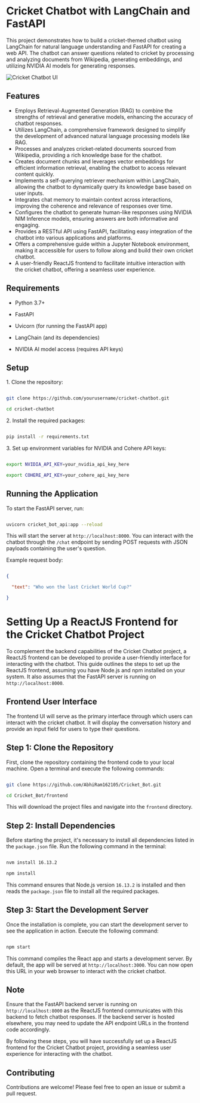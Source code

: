 # Cricket Chatbot with LangChain and FastAPI

This project demonstrates how to build a cricket-themed chatbot using LangChain for natural language understanding and FastAPI for creating a web API. The chatbot can answer questions related to cricket by processing and analyzing documents from Wikipedia, generating embeddings, and utilizing NVIDIA AI models for generating responses.


![Cricket Chatbot UI](https://github.com/user-attachments/assets/1c3b527c-755f-4c36-9730-729ba51dbcc3 "Cricket Chatbot User Interface")




## Features

-   Employs Retrieval-Augmented Generation (RAG) to combine the strengths of retrieval and generative models, enhancing the accuracy of chatbot responses.
-   Utilizes LangChain, a comprehensive framework designed to simplify the development of advanced natural language processing models like RAG.
-   Processes and analyzes cricket-related documents sourced from Wikipedia, providing a rich knowledge base for the chatbot.
-   Creates document chunks and leverages vector embeddings for efficient information retrieval, enabling the chatbot to access relevant content quickly.
-   Implements a self-querying retriever mechanism within LangChain, allowing the chatbot to dynamically query its knowledge base based on user inputs.
-   Integrates chat memory to maintain context across interactions, improving the coherence and relevance of responses over time.
-   Configures the chatbot to generate human-like responses using NVIDIA NIM Inference models, ensuring answers are both informative and engaging.
-   Provides a RESTful API using FastAPI, facilitating easy integration of the chatbot into various applications and platforms.
-   Offers a comprehensive guide within a Jupyter Notebook environment, making it accessible for users to follow along and build their own cricket chatbot.
- A user-friendly ReactJS frontend to facilitate intuitive interaction with the cricket chatbot, offering a seamless user experience.


## Requirements

- Python 3.7+

- FastAPI

- Uvicorn (for running the FastAPI app)

- LangChain (and its dependencies)

- NVIDIA AI model access (requires API keys)

## Setup

1\. Clone the repository:

```bash

git clone https://github.com/yourusername/cricket-chatbot.git

cd cricket-chatbot

```

2\. Install the required packages:

```bash

pip install -r requirements.txt

```

3\. Set up environment variables for NVIDIA and Cohere API keys:

```bash

export NVIDIA_API_KEY=your_nvidia_api_key_here

export COHERE_API_KEY=your_cohere_api_key_here

```

## Running the Application

To start the FastAPI server, run:

```bash

uvicorn cricket_bot_api:app --reload

```

This will start the server at `http://localhost:8000`. You can interact with the chatbot through the `/chat` endpoint by sending POST requests with JSON payloads containing the user's question.

Example request body:

```json

{

  "text": "Who won the last Cricket World Cup?"

}

```

# Setting Up a ReactJS Frontend for the Cricket Chatbot Project

To complement the backend capabilities of the Cricket Chatbot project, a ReactJS frontend can be developed to provide a user-friendly interface for interacting with the chatbot. This guide outlines the steps to set up the ReactJS frontend, assuming you have Node.js and npm installed on your system. It also assumes that the FastAPI server is running on `http://localhost:8000`.

## Frontend User Interface

The frontend UI will serve as the primary interface through which users can interact with the cricket chatbot. It will display the conversation history and provide an input field for users to type their questions.

## Step 1: Clone the Repository

First, clone the repository containing the frontend code to your local machine. Open a terminal and execute the following commands:

```bash

git clone https://github.com/AbhiRam162105/Cricket_Bot.git

cd Cricket_Bot/frontend

```

This will download the project files and navigate into the `frontend` directory.

## Step 2: Install Dependencies

Before starting the project, it's necessary to install all dependencies listed in the `package.json` file. Run the following command in the terminal:

```bash

nvm install 16.13.2

npm install

```

This command ensures that Node.js version `16.13.2` is installed and then reads the `package.json` file to install all the required packages.

## Step 3: Start the Development Server

Once the installation is complete, you can start the development server to see the application in action. Execute the following command:

```bash

npm start

```

This command compiles the React app and starts a development server. By default, the app will be served at `http://localhost:3000`. You can now open this URL in your web browser to interact with the cricket chatbot.

## Note

Ensure that the FastAPI backend server is running on `http://localhost:8000` as the ReactJS frontend communicates with this backend to fetch chatbot responses. If the backend server is hosted elsewhere, you may need to update the API endpoint URLs in the frontend code accordingly.

By following these steps, you will have successfully set up a ReactJS frontend for the Cricket Chatbot project, providing a seamless user experience for interacting with the chatbot.


## Contributing

Contributions are welcome! Please feel free to open an issue or submit a pull request.




